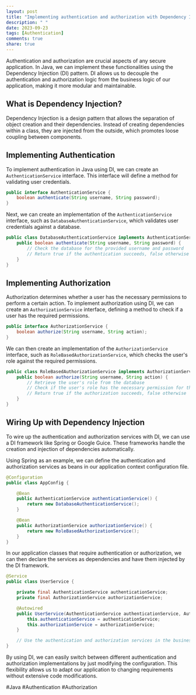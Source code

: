 ```yaml
---
layout: post
title: "Implementing authentication and authorization with Dependency Injection in Java."
description: " "
date: 2023-09-23
tags: [Authentication]
comments: true
share: true
---
```


Authentication and authorization are crucial aspects of any secure application. In Java, we can implement these functionalities using the Dependency Injection (DI) pattern. DI allows us to decouple the authentication and authorization logic from the business logic of our application, making it more modular and maintainable.

## What is Dependency Injection?

Dependency Injection is a design pattern that allows the separation of object creation and their dependencies. Instead of creating dependencies within a class, they are injected from the outside, which promotes loose coupling between components.

## Implementing Authentication

To implement authentication in Java using DI, we can create an `AuthenticationService` interface. This interface will define a method for validating user credentials.

```java
public interface AuthenticationService {
    boolean authenticate(String username, String password);
}
```

Next, we can create an implementation of the `AuthenticationService` interface, such as `DatabaseAuthenticationService`, which validates user credentials against a database.

```java
public class DatabaseAuthenticationService implements AuthenticationService {
    public boolean authenticate(String username, String password) {
        // Check the database for the provided username and password
        // Return true if the authentication succeeds, false otherwise
    }
}
```

## Implementing Authorization

Authorization determines whether a user has the necessary permissions to perform a certain action. To implement authorization using DI, we can create an `AuthorizationService` interface, defining a method to check if a user has the required permissions.

```java
public interface AuthorizationService {
    boolean authorize(String username, String action);
}
```

We can then create an implementation of the `AuthorizationService` interface, such as `RoleBasedAuthorizationService`, which checks the user's role against the required permissions.

```java
public class RoleBasedAuthorizationService implements AuthorizationService {
    public boolean authorize(String username, String action) {
        // Retrieve the user's role from the database
        // Check if the user's role has the necessary permission for the action
        // Return true if the authorization succeeds, false otherwise
    }
}
```

## Wiring Up with Dependency Injection

To wire up the authentication and authorization services with DI, we can use a DI framework like Spring or Google Guice. These frameworks handle the creation and injection of dependencies automatically.

Using Spring as an example, we can define the authentication and authorization services as beans in our application context configuration file.

```java
@Configuration
public class AppConfig {

    @Bean
    public AuthenticationService authenticationService() {
        return new DatabaseAuthenticationService();
    }

    @Bean
    public AuthorizationService authorizationService() {
        return new RoleBasedAuthorizationService();
    }
}
```

In our application classes that require authentication or authorization, we can then declare the services as dependencies and have them injected by the DI framework.

```java
@Service
public class UserService {

    private final AuthenticationService authenticationService;
    private final AuthorizationService authorizationService;

    @Autowired
    public UserService(AuthenticationService authenticationService, AuthorizationService authorizationService) {
        this.authenticationService = authenticationService;
        this.authorizationService = authorizationService;
    }

    // Use the authentication and authorization services in the business logic
}
```

By using DI, we can easily switch between different authentication and authorization implementations by just modifying the configuration. This flexibility allows us to adapt our application to changing requirements without extensive code modifications.

#Java #Authentication #Authorization